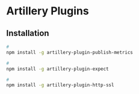 # Artillery Plugins

## Installation

```sh
#
npm install -g artillery-plugin-publish-metrics

#
npm install -g artillery-plugin-expect

#
npm install -g artillery-plugin-http-ssl
```

